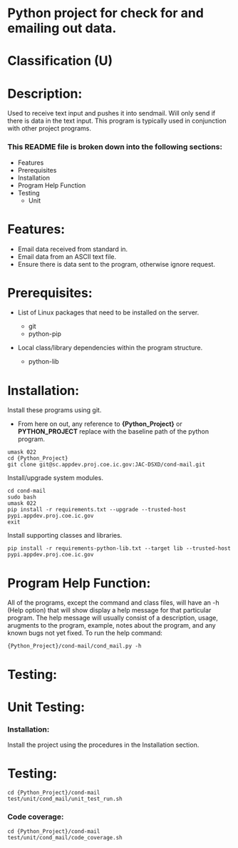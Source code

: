 # Python project for check for and emailing out data.
# Classification (U)

# Description:
  Used to receive text input and pushes it into sendmail.  Will only send if there is data in the text input.  This program is typically used in conjunction with other project programs.


###  This README file is broken down into the following sections:
  * Features
  * Prerequisites
  * Installation
  * Program Help Function
  * Testing
    - Unit


# Features:
  * Email data received from standard in.
  * Email data from an ASCII text file.
  * Ensure there is data sent to the program, otherwise ignore request.

# Prerequisites:

  * List of Linux packages that need to be installed on the server.
    - git
    - python-pip

  * Local class/library dependencies within the program structure.
    - python-lib


# Installation:

Install these programs using git.
  * From here on out, any reference to **{Python_Project}** or **PYTHON_PROJECT** replace with the baseline path of the python program.

```
umask 022
cd {Python_Project}
git clone git@sc.appdev.proj.coe.ic.gov:JAC-DSXD/cond-mail.git
```

Install/upgrade system modules.

```
cd cond-mail
sudo bash
umask 022
pip install -r requirements.txt --upgrade --trusted-host pypi.appdev.proj.coe.ic.gov
exit
```

Install supporting classes and libraries.

```
pip install -r requirements-python-lib.txt --target lib --trusted-host pypi.appdev.proj.coe.ic.gov
```


# Program Help Function:

  All of the programs, except the command and class files, will have an -h (Help option) that will show display a help message for that particular program.  The help message will usually consist of a description, usage, arugments to the program, example, notes about the program, and any known bugs not yet fixed.  To run the help command:

```
{Python_Project}/cond-mail/cond_mail.py -h
```


# Testing:

# Unit Testing:

### Installation:

Install the project using the procedures in the Installation section.

# Testing:

```
cd {Python_Project}/cond-mail
test/unit/cond_mail/unit_test_run.sh
```

### Code coverage:

```
cd {Python_Project}/cond-mail
test/unit/cond_mail/code_coverage.sh
```

